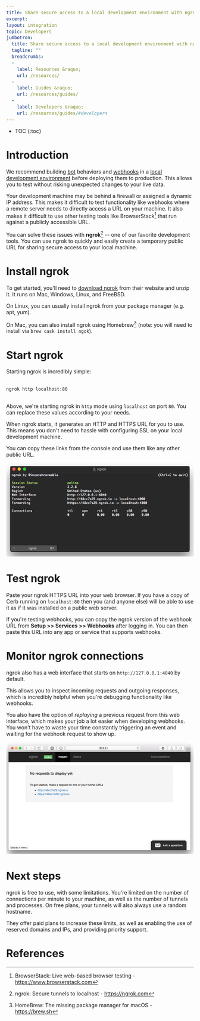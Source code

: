 ```yaml
---
title: Share secure access to a local development environment with ngrok
excerpt: 
layout: integration
topic: Developers
jumbotron:
  title: Share secure access to a local development environment with ngrok
  tagline: ""
  breadcrumbs:
  -
    label: Resources &raquo;
    url: /resources/
  -
    label: Guides &raquo;
    url: /resources/guides/
  -
    label: Developers &raquo;
    url: /resources/guides/#developers
---
```


* TOC
{:toc}

# Introduction

We recommend building [bot](/docs/bots/) behaviors and [webhooks](/guides/webhooks/configure/) in a [local development environment](/guides/developers/run-webdriver-tests/) before deploying them to production.  This allows you to test without risking unexpected changes to your live data.

Your development machine may be behind a firewall or assigned a dynamic IP address. This makes it difficult to test functionality like webhooks where a remote server needs to directly access a URL on your machine. It also makes it difficult to use other testing tools like BrowserStack[^browserstack] that run against a publicly accessible URL.

You can solve these issues with **ngrok**[^ngrok] -- one of our favorite development tools.  You can use ngrok to quickly and easily create a temporary public URL for sharing secure access to your local machine.

# Install ngrok

To get started, you'll need to [download ngrok](https://ngrok.com/download) from their website and unzip it.  It runs on Mac, Windows, Linux, and FreeBSD.

On Linux, you can usually install ngrok from your package manager (e.g. apt, yum).

On Mac, you can also install ngrok using Homebrew[^homebrew] (note: you will need to install via `brew cask install ngok`).

# Start ngrok

Starting ngrok is incredibly simple:

<pre>
<code class="language-bash">
ngrok http localhost:80
</code>
</pre>

Above, we're starting ngrok in `http` mode using `localhost` on port `80`.  You can replace these values according to your needs.

When ngrok starts, it generates an HTTP and HTTPS URL for you to use.  This means you don't need to hassle with configuring SSL on your local development machine.

You can copy these links from the console and use them like any other public URL.

<div class="cerb-screenshot">
<img src="/assets/images/guides/ngrok/console.png" class="screenshot">
</div>

# Test ngrok

Paste your ngrok HTTPS URL into your web browser.  If you have a copy of Cerb running on `localhost:80` then you (and anyone else) will be able to use it as if it was installed on a public web server.

If you're testing webhooks, you can copy the ngrok version of the webhook URL from **Setup >> Services >> Webhooks** after logging in.  You can then paste this URL into any app or service that supports webhooks.

# Monitor ngrok connections

ngrok also has a web interface that starts on `http://127.0.0.1:4040` by default.

This allows you to inspect incoming requests and outgoing responses, which is incredibly helpful when you're debugging functionality like webhooks.

You also have the option of _replaying_ a previous request from this web interface, which makes your job a lot easier when developing webhooks. You won't have to waste your time constantly triggering an event and waiting for the webhook request to show up.

<div class="cerb-screenshot">
<img src="/assets/images/guides/ngrok/web-monitor.png" class="screenshot">
</div>

# Next steps

ngrok is free to use, with some limitations.  You're limited on the number of connections per minute to your machine, as well as the number of tunnels and processes.  On free plans, your tunnels will also always use a random hostname.

They offer paid plans to increase these limits, as well as enabling the use of reserved domains and IPs, and providing priority support.

# References

[^browserstack]: BrowserStack: Live web-based browser testing - <https://www.browserstack.com>

[^homebrew]: HomeBrew: The missing package manager for macOS - <https://brew.sh>

[^ngrok]: ngrok: Secure tunnels to localhost - <https://ngrok.com>
